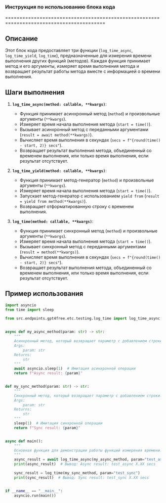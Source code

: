 ### **Инструкция по использованию блока кода**

=========================================================================================

Описание
-------------------------
Этот блок кода предоставляет три функции (`log_time_async`, `log_time_yield`, `log_time`), предназначенные для измерения времени выполнения других функций (методов). Каждая функция принимает метод и его аргументы, измеряет время выполнения метода и возвращает результат работы метода вместе с информацией о времени выполнения.

Шаги выполнения
-------------------------
1. **`log_time_async(method: callable, **kwargs)`**:
   - Функция принимает асинхронный метод (`method`) и произвольные аргументы (`**kwargs`).
   - Измеряет время начала выполнения метода (`start = time()`).
   - Вызывает асинхронный метод с переданными аргументами (`result = await method(**kwargs)`).
   - Вычисляет время выполнения в секундах (`secs = f"{round(time() - start, 2)} secs"`).
   - Возвращает результат выполнения метода, объединенный со временем выполнения, или только время выполнения, если результат отсутствует.

2. **`log_time_yield(method: callable, **kwargs)`**:
   - Функция принимает метод-генератор (`method`) и произвольные аргументы (`**kwargs`).
   - Измеряет время начала выполнения метода (`start = time()`).
   - Запускает метод-генератор с использованием `yield from` (`result = yield from method(**kwargs)`).
   - Возвращает отформатированную строку с временем выполнения.

3. **`log_time(method: callable, **kwargs)`**:
   - Функция принимает синхронный метод (`method`) и произвольные аргументы (`**kwargs`).
   - Измеряет время начала выполнения метода (`start = time()`).
   - Вызывает синхронный метод с переданными аргументами (`result = method(**kwargs)`).
   - Вычисляет время выполнения в секундах (`secs = f"{round(time() - start, 2)} secs"`).
   - Возвращает результат выполнения метода, объединенный со временем выполнения, или только время выполнения, если результат отсутствует.

Пример использования
-------------------------

```python
import asyncio
from time import sleep

from src.endpoints.gpt4free.etc.testing.log_time import log_time_async, log_time


async def my_async_method(param: str) -> str:
    """
    Асинхронный метод, который возвращает параметр с добавлением строки.
    Args:
        param: str
    Returns:
        str
    """
    await asyncio.sleep(1)  # Имитация асинхронной операции
    return f"Async result: {param}"


def my_sync_method(param: str) -> str:
    """
    Синхронный метод, который возвращает параметр с добавлением строки.
    Args:
        param: str
    Returns:
        str
    """
    sleep(1)  # Имитация синхронной операции
    return f"Sync result: {param}"


async def main():
    """
    Основная функция для демонстрации работы функций измерения времени.
    """
    async_result = await log_time_async(my_async_method, param="test_async")
    print(async_result)  # Вывод: Async result: test_async X.XX secs

    sync_result = log_time(my_sync_method, param="test_sync")
    print(sync_result)  # Вывод: Sync result: test_sync X.XX secs


if __name__ == "__main__":
    asyncio.run(main())
```